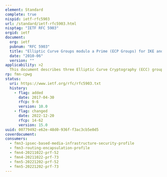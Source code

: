 ```yaml
---
element: Standard
complete: true
nispid: ietf-rfc5903
url: /standard/ietf-rfc5903.html
nisptag: "IETF RFC 5903"
orgid: ietf
document:
  org: ietf
  pubnum: "RFC 5903"
  title: "Elliptic Curve Groups modulo a Prime (ECP Groups) for IKE and IKEv2"
  date: "2010-06"
  version: ""
applicability: >2
  This document describes three Elliptic Curve Cryptography (ECC) groups for use in the Internet Key Exchange (IKE) and Internet Key Exchange version 2 (IKEv2) protocols in addition to previously defined groups. These groups are based on modular arithmetic rather than binary arithmetic. These groups are defined to align IKE and IKEv2 with other ECC implementations and standards, particularly NIST standards. In addition, the curves defined here can provide more efficient implementation than previously defined ECC groups.
rp: fmn-cpwg
status:
  uri: https://www.ietf.org/rfc/rfc5903.txt
  history: 
    - flag: added
      date: 2017-04-30
      rfcp: 9-6
      version: 10.0
    - flag: changed
      date: 2022-12-20
      rfcp: 14-62
      version: 15.0
uuid: 00779492-e62e-48d0-936f-f3ac3cb5e0d5
coverdocument:
consumers:
  - fmn3-ipsec-based-media-infrastructure-security-profile
  - fmn3-routing-encapsulation-profile
  - fmn4-20211022-prf-52
  - fmn4-20211022-prf-73
  - fmn5-20221202-prf-52
  - fmn5-20221202-prf-73
---
```


